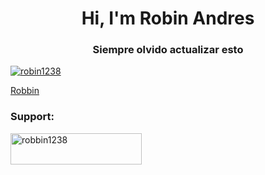 <h1 align="center">Hi, I'm Robin Andres</h1>
<h3 align="center">Siempre olvido actualizar esto</h3>

<p align="left"> <a href="https://github.com/ryo-ma/github-profile-trophy"><img src="https://github-profile-trophy.vercel.app/?username=robin1238" alt="robin1238" /></a> </p>



<p align="left">
<a href="https://robin1238.github.io/" target:"_blank">Robbin</a>
</p>

<h3 align="left">Support:</h3>

<p><a href="https://www.buymeacoffee.com/robbin1238" target="_blank"> <img align="left" src="https://cdn.buymeacoffee.com/buttons/v2/default-yellow.png" height="50" width="210" alt="robbin1238" /></a></p><br><br>
